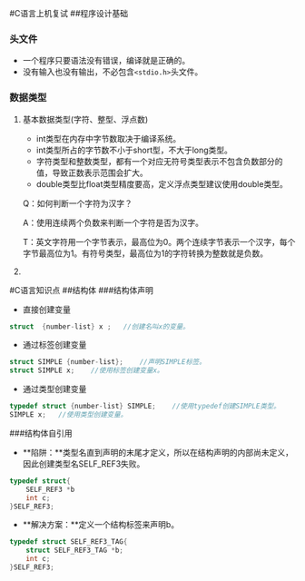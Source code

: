 #C语言上机复试
##程序设计基础
### 头文件
*   一个程序只要语法没有错误，编译就是正确的。
*   没有输入也没有输出，不必包含`<stdio.h>`头文件。

### 数据类型
1.  基本数据类型(字符、整型、浮点数)
    *   int类型在内存中字节数取决于编译系统。
    *   int类型所占的字节数不小于short型，不大于long类型。
    *   字符类型和整数类型，都有一个对应无符号类型表示不包含负数部分的值，导致正数表示范围会扩大。
    *   double类型比float类型精度要高，定义浮点类型建议使用double类型。

    Q：如何判断一个字符为汉字？
    
    A：使用连续两个负数来判断一个字符是否为汉字。

    T：英文字符用一个字节表示，最高位为0。两个连续字节表示一个汉字，每个字节最高位为1。有符号类型，最高位为1的字符转换为整数就是负数。
    
    


2.  

#C语言知识点
##结构体
###结构体声明
*   直接创建变量
   
```c
struct  {number-list} x ;   //创建名叫x的变量。
```
    
*   通过标签创建变量 

```c
struct SIMPLE {number-list};    //声明SIMPLE标签。
struct SIMPLE x;    //使用标签创建变量x。
```
        
*   通过类型创建变量  

```c       
typedef struct {number-list} SIMPLE;    //使用typedef创建SIMPLE类型。
SIMPLE x;   //使用类型创建变量。
```
        
###结构体自引用
*   **陷阱：**类型名直到声明的末尾才定义，所以在结构声明的内部尚未定义，因此创建类型名SELF_REF3失败。

```c  
typedef struct{
    SELF_REF3 *b
    int c;
}SELF_REF3;
```        

*   **解决方案：**定义一个结构标签来声明b。

```c
typedef struct SELF_REF3_TAG{
    struct SELF_REF3_TAG *b;
    int c;
}SELF_REF3;
```
        